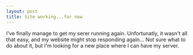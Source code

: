 ```yaml
---
layout: post
title: Site working...for now
---
```


I've finally manage to get my serer running again. Unfortunatly, it wasn't
all that easy, and my website might stop responding again... Not sure what
to do about it, but I'm looking for a new place where I can have my server.
